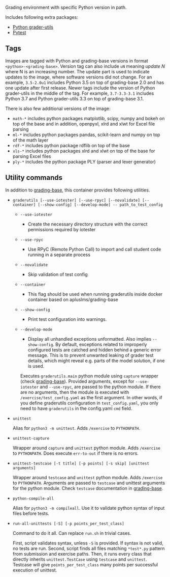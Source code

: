 Grading environment with specific Python version in path.

Includes following extra packages:

 * [Python grader-utils](https://github.com/apluslms/python-grader-utils)
 * [Pytest](https://docs.pytest.org/en/stable/)

Tags
----

Images are tagged with Python and grading-base versions in format `<python>-<grading-base>`.
Version tag can also include `uN` meaning _update N_ where N is an increasing number.
The update part is used to indicate updates to the image, where software versions did not change.
For an example, `3.5-2.0u1` includes Python 3.5 on top of grading-base 2.0 and has one update after first release.
Newer tags include the version of Python grader-utils in the middle of the tag.
For example, `3.7-3.3-3.1` includes Python 3.7 and Python grader-utils 3.3 on top of grading-base 3.1.

There is also few additional versions of the image:

 * `math-*` includes python packages matplotlib, scipy, numpy and bokeh on top of the base and in addition, openpyxl, xlrd and xlwt for Excel file parsing
 * `ml-*` includes python packages pandas, scikit-learn and numpy on top of the math layer
 * `rdf-*` includes python package rdflib on top of the base
 * `xls-*` includes python packages xlrd and xlwt on top of the base for parsing Excel files
 * `ply-*` includes the python package PLY (parser and lexer generator)


Utility commands
----------------

In addition to [grading-base](https://github.com/apluslms/grading-base), this container provides following utilities.

* `graderutils [--use-iotester] [--use-rpyc] [--novalidate] [--container] [--show-config] [--develop-mode] -- path_to_test_config`
  * `--use-iotester`
    * Create the necessary directory structure with the correct permissions required by iotester
  * `--use-rpyc`
    * Use RPyC (Remote Python Call) to import and call student code running in a separate process
  * `--novalidate`
    * Skip validation of test config
  * `--container`
    * This flag should be used when running graderutils inside docker container based on apluslms/grading-base
  * `--show-config`
    * Print test configuration into warnings.
  * `--develop-mode`
    * Display all unhandled exceptions unformatted.
    Also implies `--show-config`.
    By default, exceptions related to improperly configured tests are catched and hidden behind a generic error message.
    This is to prevent unwanted leaking of grader test details, which might reveal e.g. parts of the model solution, if one is used.

    Executes `graderutils.main` python module using `capture` wrapper (check [grading-base](https://github.com/apluslms/grading-base)).
    Provided arguments, except for `--use-iotester` and `--use-rpyc`, are passed to the python module.
    If there are no arguments, then the module is executed with `/exercise/test_config.yaml` as the first argument.
    In other words, if you define graderutils configuration in `test_config.yaml`, you only need to have `graderutils` in the config.yaml `cmd` field.

* `unittest`

    Alias for `python3 -m unittest`.
    Adds `/exercise` to `PYTHONPATH`.

* `unittest-capture`

    Wrapper around `capture` and `unittest` python module.
    Adds `/exercise` to `PYTHONPATH`.
    Does execute `err-to-out` if there is no errors.

* `unittest-testcase [-t title] [-p points] [-s skip] [unittest arguments]`

    Wrapper around `testcase` and `unittest` python module.
    Adds `/exercise` to `PYTHONPATH`.
    Arguments are passed to `testcase` and unittest arguments for the python module.
    Check `testcase` documentation in [grading-base](https://github.com/apluslms/grading-base).

* `python-compile-all`

    Alias for `python3 -m compileall`.
    Use it to validate python syntax of input files before tests.

* `run-all-unittests [-S] [-p points_per_test_class]`

    Command to do it all.
    Can replace `run.sh` in trivial cases.

    First, script validates syntax, unless `-S` is provided.
    If syntax is not valid, no tests are run.
    Second, script finds all files matching `*test*.py` pattern from submission and exercise paths.
    Then, it runs every class that directly inherits `unittest.TestCase` using `testcase` and `unittest`.
    Testcase will give `points_per_test_class` many points per successful execution of unittest.
